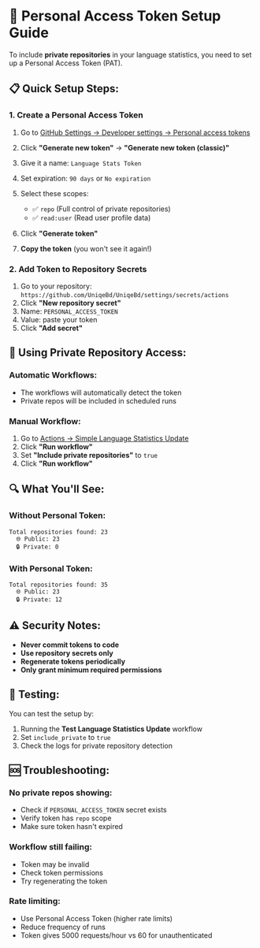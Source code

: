 # 🔐 Personal Access Token Setup Guide

To include **private repositories** in your language statistics, you need to set up a Personal Access Token (PAT).

## 📋 **Quick Setup Steps:**

### 1. **Create a Personal Access Token**
1. Go to [GitHub Settings → Developer settings → Personal access tokens](https://github.com/settings/tokens)
2. Click **"Generate new token"** → **"Generate new token (classic)"**
3. Give it a name: `Language Stats Token`
4. Set expiration: `90 days` or `No expiration` 
5. Select these scopes:
   - ✅ `repo` (Full control of private repositories)
   - ✅ `read:user` (Read user profile data)

6. Click **"Generate token"**
7. **Copy the token** (you won't see it again!)

### 2. **Add Token to Repository Secrets**
1. Go to your repository: `https://github.com/UniqeBd/UniqeBd/settings/secrets/actions`
2. Click **"New repository secret"**
3. Name: `PERSONAL_ACCESS_TOKEN`
4. Value: paste your token
5. Click **"Add secret"**

## 🚀 **Using Private Repository Access:**

### **Automatic Workflows:**
- The workflows will automatically detect the token
- Private repos will be included in scheduled runs

### **Manual Workflow:**
1. Go to [Actions → Simple Language Statistics Update](https://github.com/UniqeBd/UniqeBd/actions/workflows/simple-language-stats.yml)
2. Click **"Run workflow"**
3. Set **"Include private repositories"** to `true`
4. Click **"Run workflow"**

## 🔍 **What You'll See:**

### **Without Personal Token:**
```
Total repositories found: 23
  🌐 Public: 23
  🔒 Private: 0
```

### **With Personal Token:**
```
Total repositories found: 35
  🌐 Public: 23
  🔒 Private: 12
```

## ⚠️ **Security Notes:**

- **Never commit tokens to code**
- **Use repository secrets only**
- **Regenerate tokens periodically**
- **Only grant minimum required permissions**

## 🧪 **Testing:**

You can test the setup by:
1. Running the **Test Language Statistics Update** workflow
2. Set `include_private` to `true` 
3. Check the logs for private repository detection

## 🆘 **Troubleshooting:**

### **No private repos showing:**
- Check if `PERSONAL_ACCESS_TOKEN` secret exists
- Verify token has `repo` scope
- Make sure token hasn't expired

### **Workflow still failing:**
- Token may be invalid
- Check token permissions
- Try regenerating the token

### **Rate limiting:**
- Use Personal Access Token (higher rate limits)
- Reduce frequency of runs
- Token gives 5000 requests/hour vs 60 for unauthenticated
